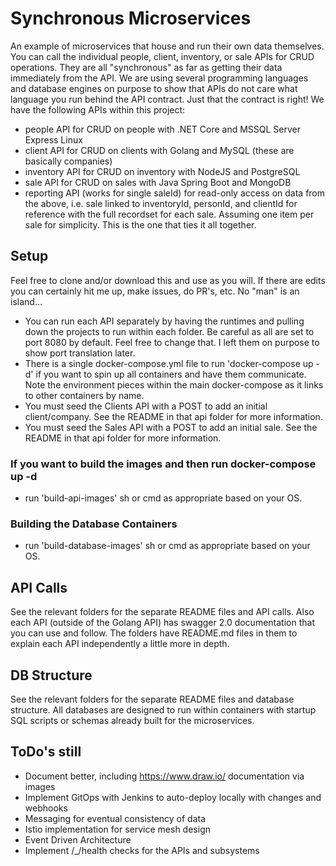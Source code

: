 # Synchronous Microservices
An example of microservices that house and run their own data themselves.  You can call the individual people, client, inventory, or sale APIs for CRUD operations.  They are all "synchronous" as far as getting their data immediately from the API. We are using several programming languages and database engines on purpose to show that APIs do not care what language you run behind the API contract. Just that the contract is right! We have the following APIs within this project:
* people API for CRUD on people with .NET Core and MSSQL Server Express Linux
* client API for CRUD on clients with Golang and MySQL (these are basically companies)
* inventory API for CRUD on inventory with NodeJS and PostgreSQL
* sale API for CRUD on sales with Java Spring Boot and MongoDB
* reporting API (works for single saleId) for read-only access on data from the above, i.e. sale linked to inventoryId, personId, and clientId for reference with the full recordset for each sale. Assuming one item per sale for simplicity. This is the one that ties it all together.

## Setup

Feel free to clone and/or download this and use as you will. If there are edits you can certainly hit me up, make issues, do PR's, etc. No "man" is an island...

* You can run each API separately by having the runtimes and pulling down the projects to run within each folder. Be careful as all are set to port 8080 by default. Feel free to change that. I left them on purpose to show port translation later. 
* There is a single docker-compose.yml file to run 'docker-compose up -d' if you want to spin up all containers and have them communicate. Note the environment pieces within the main docker-compose as it links to other containers by name.
* You must seed the Clients API with a POST to add an initial client/company. See the README in that api folder for more information.
* You must seed the Sales API with a POST to add an initial sale. See the README in that api folder for more information.

### If you want to build the images and then run docker-compose up -d
* run 'build-api-images' sh or cmd as appropriate based on your OS.

### Building the Database Containers
* run 'build-database-images' sh or cmd as appropriate based on your OS.

## API Calls

See the relevant folders for the separate README files and API calls. Also each API (outside of the Golang API) has swagger 2.0 documentation that you can use and follow. The folders have README.md files in them to explain each API independently a little more in depth.

## DB Structure

See the relevant folders for the separate README files and database structure. All databases are designed to run within containers with startup SQL scripts or schemas already built for the microservices. 

## ToDo's still
* Document better, including https://www.draw.io/ documentation via images
* Implement GitOps with Jenkins to auto-deploy locally with changes and webhooks
* Messaging for eventual consistency of data
* Istio implementation for service mesh design
* Event Driven Architecture
* Implement /_/health checks for the APIs and subsystems
